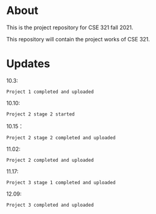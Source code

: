 # About

This is the project repository for CSE 321 fall 2021.

This repository will contain the project works of CSE 321.


# Updates

10.3: 

    Project 1 completed and uploaded

10.10: 

    Project 2 stage 2 started
    
10.15：
    
    Project 2 stage 2 completed and uploaded

11.02:
    
    Project 2 completed and uploaded
    
11.17:
    
    Project 3 stage 1 completed and uploaded
    
12.09:
    
    Project 3 completed and uploaded

